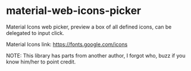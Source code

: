 # material-web-icons-picker
Material Icons web picker, preview a box of all defined icons, can be delegated to input click.

Material Icons link:
https://fonts.google.com/icons

NOTE: This library has parts from another author, I forgot who, buzz if you know him/her to point credit.
